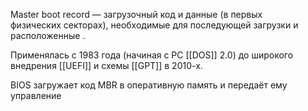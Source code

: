 Master boot record — загрузочный код и данные (в первых физических секторах), необходимые для последующей загрузки и расположенные . 

Применялась с 1983 года (начиная с PC [[DOS]] 2.0) до широкого внедрения [[UEFI]] и схемы [[GPT]] в 2010-х.

BIOS загружает код MBR в оперативную память и передаёт ему управление